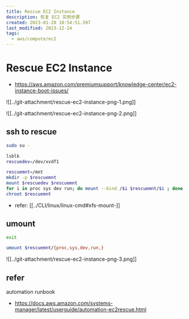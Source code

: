```yaml
---
title: Rescue EC2 Instance
description: 恢复 EC2 实例步骤
created: 2023-01-20 10:54:51.597
last_modified: 2023-12-24
tags:
  - aws/compute/ec2
---
```

# Rescue EC2 Instance

- https://aws.amazon.com/premiumsupport/knowledge-center/ec2-instance-boot-issues/

![[../git-attachment/rescue-ec2-instance-png-1.png]]

![[../git-attachment/rescue-ec2-instance-png-2.png]]

## ssh to rescue

```sh
sudo su -

lsblk
rescuedev=/dev/xvdf1

rescuemnt=/mnt
mkdir -p $rescuemnt
mount $rescuedev $rescuemnt
for i in proc sys dev run; do mount --bind /$i $rescuemnt/$i ; done
chroot $rescuemnt
```

- refer: [[../CLI/linux/linux-cmd#xfs-mount-]]

## umount

```sh
exit

umount $rescuemnt/{proc,sys,dev,run,}

```


![[../git-attachment/rescue-ec2-instance-png-3.png]]


## refer

automation runbook
- https://docs.aws.amazon.com/systems-manager/latest/userguide/automation-ec2rescue.html

